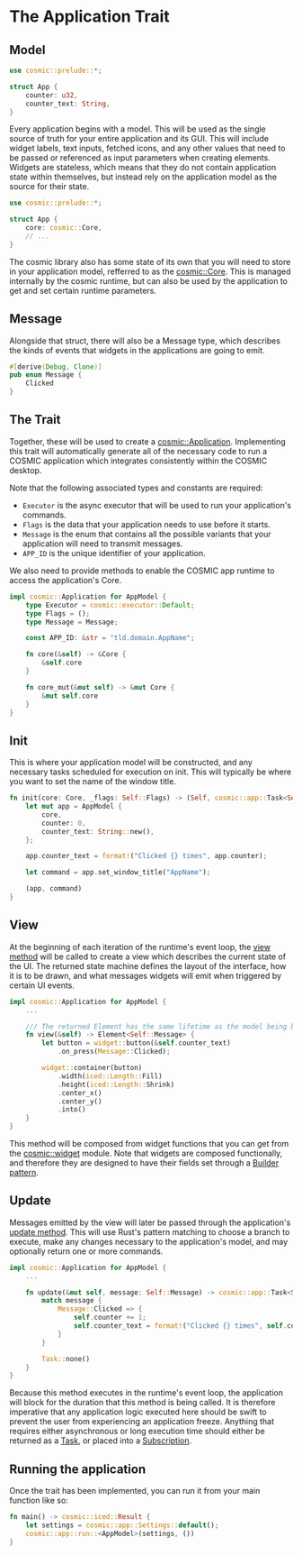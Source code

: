 # The Application Trait


## Model

```rs
use cosmic::prelude::*;

struct App {
    counter: u32,
    counter_text: String,
}
```

Every application begins with a model. This will be used as the single source of truth for your entire application and its GUI.
This will include widget labels, text inputs, fetched icons, and any other values that need to be passed or referenced as input parameters when creating elements.
Widgets are stateless, which means that they do not contain application state within themselves, but instead rely on the application model as the source for their state.

```rs
use cosmic::prelude::*;

struct App {
    core: cosmic::Core,
    // ...
}
```

The cosmic library also has some state of its own that you will need to store in your application model, refferred to as the [cosmic::Core][app-core]. This is managed internally by the cosmic runtime, but can also be used by the application to get and set certain runtime parameters.

## Message

Alongside that struct, there will also be a Message type, which describes the kinds of events that widgets in the applications are going to emit.

```rs
#[derive(Debug, Clone)]
pub enum Message {
    Clicked
}
```

## The Trait

Together, these will be used to create a [cosmic::Application][app-trait]. Implementing this trait will automatically generate all of the necessary code to run a COSMIC application which integrates consistently within the COSMIC desktop.

Note that the following associated types and constants are required:

- `Executor` is the async executor that will be used to run your application's commands.
- `Flags` is the data that your application needs to use before it starts.
- `Message` is the enum that contains all the possible variants that your application will need to transmit messages.
- `APP_ID` is the unique identifier of your application.

We also need to provide methods to enable the COSMIC app runtime to access the application's Core.

```rs
impl cosmic::Application for AppModel {
    type Executor = cosmic::executor::Default;
    type Flags = ();
    type Message = Message;

    const APP_ID: &str = "tld.domain.AppName";

    fn core(&self) -> &Core {
        &self.core
    }

    fn core_mut(&mut self) -> &mut Core {
        &mut self.core
    }
}
```

## Init

This is where your application model will be constructed, and any necessary tasks scheduled for execution on init.
This will typically be where you want to set the name of the window title.

```rs
fn init(core: Core, _flags: Self::Flags) -> (Self, cosmic::app::Task<Self::Message>) {
    let mut app = AppModel {
        core,
        counter: 0,
        counter_text: String::new(),
    };

    app.counter_text = format!("Clicked {} times", app.counter);

    let command = app.set_window_title("AppName");

    (app, command)
}
 ```

## View

At the beginning of each iteration of the runtime's event loop, the [view method][view-method] will be called to create a view which describes the current state of the UI.
The returned state machine defines the layout of the interface, how it is to be drawn, and what messages widgets will emit when triggered by certain UI events.

```rs
impl cosmic::Application for AppModel {
    ...

    /// The returned Element has the same lifetime as the model being borrowed.
    fn view(&self) -> Element<Self::Message> {
        let button = widget::button(&self.counter_text)
            .on_press(Message::Clicked);

        widget::container(button)
            .width(iced::Length::Fill)
            .height(iced::Length::Shrink)
            .center_x()
            .center_y()
            .into()
    }
}
```

This method will be composed from widget functions that you can get from the [cosmic::widget][cosmic-widget] module.
Note that widgets are composed functionally, and therefore they are designed to have their fields set through a [Builder pattern][builder-pattern].

## Update

Messages emitted by the view will later be passed through the application's [update method][update-method].
This will use Rust's pattern matching to choose a branch to execute, make any changes necessary to the application's model, and may optionally return one or more commands.

```rs
impl cosmic::Application for AppModel {
    ...

    fn update(&mut self, message: Self::Message) -> cosmic::app::Task<Self::Message> {
        match message {
            Message::Clicked => {
                self.counter += 1;
                self.counter_text = format!("Clicked {} times", self.counter);
            }
        }

        Task::none()
    }
}
```

Because this method executes in the runtime's event loop, the application will block for the duration that this method is being called.
It is therefore imperative that any application logic executed here should be swift to prevent the user from experiencing an application freeze.
Anything that requires either asynchronous or long execution time should either be returned as a [Task](tasks.md), or placed into a [Subscription](subscriptions.md).

## Running the application

Once the trait has been implemented, you can run it from your main function like so:

```rs
fn main() -> cosmic::iced::Result {
    let settings = cosmic::app::Settings::default();
    cosmic::app::run::<AppModel>(settings, ())
}
```

[app-core]: https://pop-os.github.io/libcosmic/cosmic/app/struct.Core.html
[app-trait]: https://pop-os.github.io/libcosmic/cosmic/app/trait.Application.html
[builder-pattern]: https://rust-unofficial.github.io/patterns/patterns/creational/builder.html
[cosmic-widget]: https://pop-os.github.io/libcosmic/cosmic/widget/index.html
[update-method]: https://pop-os.github.io/libcosmic/cosmic/app/trait.Application.html#method.update
[view-method]: https://pop-os.github.io/libcosmic/cosmic/app/trait.Application.html#tymethod.view
